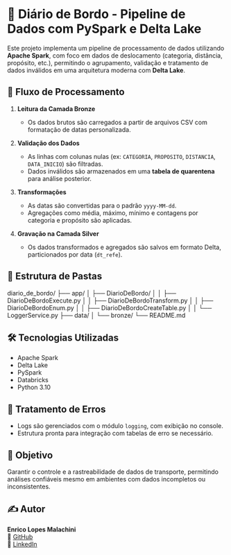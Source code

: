 # 🧭 Diário de Bordo - Pipeline de Dados com PySpark e Delta Lake

Este projeto implementa um pipeline de processamento de dados utilizando **Apache Spark**, com foco em dados de deslocamento (categoria, distância, propósito, etc.), permitindo o agrupamento, validação e tratamento de dados inválidos em uma arquitetura moderna com **Delta Lake**.

## 🔄 Fluxo de Processamento

1. **Leitura da Camada Bronze**
   - Os dados brutos são carregados a partir de arquivos CSV com formatação de datas personalizada.

2. **Validação dos Dados**
   - As linhas com colunas nulas (ex: `CATEGORIA`, `PROPOSITO`, `DISTANCIA`, `DATA_INICIO`) são filtradas.
   - Dados inválidos são armazenados em uma **tabela de quarentena** para análise posterior.

3. **Transformações**
   - As datas são convertidas para o padrão `yyyy-MM-dd`.
   - Agregações como média, máximo, mínimo e contagens por categoria e propósito são aplicadas.

4. **Gravação na Camada Silver**
   - Os dados transformados e agregados são salvos em formato Delta, particionados por data (`dt_refe`).

## 📁 Estrutura de Pastas

diario_de_bordo/
├── app/
│ ├── DiarioDeBordo/
│ │ ├── DiarioDeBordoExecute.py
│ │ ├── DiarioDeBordoTransform.py
│ │ ├── DiarioDeBordoEnum.py
│ │ ├── DiarioDeBordoCreateTable.py
│ │ └── LoggerService.py
├── data/
│ └── bronze/
└── README.md


## 🛠️ Tecnologias Utilizadas

- Apache Spark
- Delta Lake
- PySpark
- Databricks
- Python 3.10

## 🚨 Tratamento de Erros

- Logs são gerenciados com o módulo `logging`, com exibição no console.
- Estrutura pronta para integração com tabelas de erro se necessário.

## 📌 Objetivo

Garantir o controle e a rastreabilidade de dados de transporte, permitindo análises confiáveis mesmo em ambientes com dados incompletos ou inconsistentes.

## ✍️ Autor

**Enrico Lopes Malachini**  
🔗 [GitHub](https://github.com/Enricolm)  
🔗 [LinkedIn](https://www.linkedin.com/in/enrico-malachini/)
